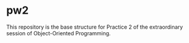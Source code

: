 # pw2
This repository is the base structure for Practice 2 of the extraordinary session of Object-Oriented Programming.
